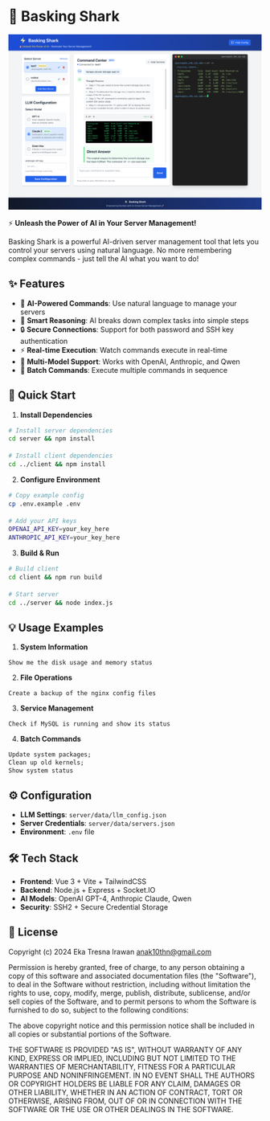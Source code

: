 # 🦈 Basking Shark

![Basking Shark](docs/bs-min.png)

⚡ **Unleash the Power of AI in Your Server Management!**

Basking Shark is a powerful AI-driven server management tool that lets you control your servers using natural language. No more remembering complex commands - just tell the AI what you want to do!

## ✨ Features

- 🤖 **AI-Powered Commands**: Use natural language to manage your servers
- 🧠 **Smart Reasoning**: AI breaks down complex tasks into simple steps
- 🔒 **Secure Connections**: Support for both password and SSH key authentication
- ⚡ **Real-time Execution**: Watch commands execute in real-time
- 🎯 **Multi-Model Support**: Works with OpenAI, Anthropic, and Qwen
- 🚀 **Batch Commands**: Execute multiple commands in sequence

## 🚀 Quick Start

1. **Install Dependencies**
```bash
# Install server dependencies
cd server && npm install

# Install client dependencies
cd ../client && npm install
```

2. **Configure Environment**
```bash
# Copy example config
cp .env.example .env

# Add your API keys
OPENAI_API_KEY=your_key_here
ANTHROPIC_API_KEY=your_key_here
```

3. **Build & Run**
```bash
# Build client
cd client && npm run build

# Start server
cd ../server && node index.js
```

## 💡 Usage Examples

1. **System Information**
```
Show me the disk usage and memory status
```

2. **File Operations**
```
Create a backup of the nginx config files
```

3. **Service Management**
```
Check if MySQL is running and show its status
```

4. **Batch Commands**
```
Update system packages;
Clean up old kernels;
Show system status
```

## ⚙️ Configuration

- **LLM Settings**: `server/data/llm_config.json`
- **Server Credentials**: `server/data/servers.json`
- **Environment**: `.env` file

## 🛠️ Tech Stack

- **Frontend**: Vue 3 + Vite + TailwindCSS
- **Backend**: Node.js + Express + Socket.IO
- **AI Models**: OpenAI GPT-4, Anthropic Claude, Qwen
- **Security**: SSH2 + Secure Credential Storage

## 📜 License

Copyright (c) 2024 Eka Tresna Irawan <anak10thn@gmail.com>

Permission is hereby granted, free of charge, to any person obtaining a copy
of this software and associated documentation files (the "Software"), to deal
in the Software without restriction, including without limitation the rights
to use, copy, modify, merge, publish, distribute, sublicense, and/or sell
copies of the Software, and to permit persons to whom the Software is
furnished to do so, subject to the following conditions:

The above copyright notice and this permission notice shall be included in all
copies or substantial portions of the Software.

THE SOFTWARE IS PROVIDED "AS IS", WITHOUT WARRANTY OF ANY KIND, EXPRESS OR
IMPLIED, INCLUDING BUT NOT LIMITED TO THE WARRANTIES OF MERCHANTABILITY,
FITNESS FOR A PARTICULAR PURPOSE AND NONINFRINGEMENT. IN NO EVENT SHALL THE
AUTHORS OR COPYRIGHT HOLDERS BE LIABLE FOR ANY CLAIM, DAMAGES OR OTHER
LIABILITY, WHETHER IN AN ACTION OF CONTRACT, TORT OR OTHERWISE, ARISING FROM,
OUT OF OR IN CONNECTION WITH THE SOFTWARE OR THE USE OR OTHER DEALINGS IN THE
SOFTWARE.